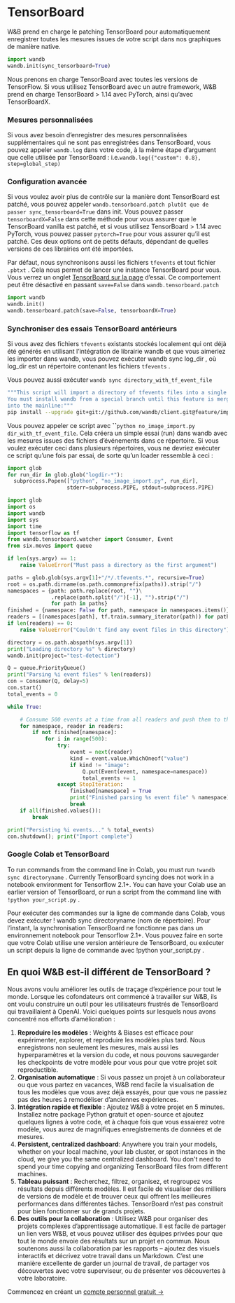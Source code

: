 # TensorBoard

W&B prend en charge le patching TensorBoard pour automatiquement enregistrer toutes les mesures issues de votre script dans nos graphiques de manière native.

```python
import wandb
wandb.init(sync_tensorboard=True)
```

Nous prenons en charge TensorBoard avec toutes les versions de TensorFlow. Si vous utilisez TensorBoard avec un autre framework, W&B prend en charge TensorBoard &gt; 1.14 avec PyTorch, ainsi qu’avec TensorBoardX.

### Mesures personnalisées

Si vous avez besoin d’enregistrer des mesures personnalisées supplémentaires qui ne sont pas enregistrées dans TensorBoard, vous pouvez appeler `wandb.log` dans votre code, à la même étape d’argument que celle utilisée par TensorBoard : i.e.`wandb.log({"custom": 0.8}, step=global_step)`

###  Configuration avancée

 Si vous voulez avoir plus de contrôle sur la manière dont TensorBoard est patché, vous pouvez appeler `wandb.tensorboard.patch plutôt que de passer sync_tensorboard=True` dans init. Vous pouvez passer `tensorboardX=False` dans cette méthode pour vous assurer que le TensorBoard vanilla est patché, et si vous utilisez TensorBoard &gt; 1.14 avec PyTorch, vous pouvez passer `pytorch=True` pour vous assurer qu’il est patché. Ces deux options ont de petits défauts, dépendant de quelles versions de ces librairies ont été importées.

 Par défaut, nous synchronisons aussi les fichiers `tfevents` et tout fichier `.pbtxt` . Cela nous permet de lancer une instance TensorBoard pour vous. Vous verrez un onglet [TensorBoard sur la page](https://wandb.ai/site/articles/hosted-tensorboard) d’essai. Ce comportement peut être désactivé en passant `save=False` dans `wandb.tensorboard.patch`

```python
import wandb
wandb.init()
wandb.tensorboard.patch(save=False, tensorboardX=True)
```

### Synchroniser des essais TensorBoard antérieurs

 Si vous avez des fichiers `tfevents` existants stockés localement qui ont déjà été générés en utilisant l’intégration de librairie wandb et que vous aimeriez les importer dans wandb, vous pouvez exécuter wandb sync log\_dir , où log\_dir est un répertoire contenant les fichiers `tfevents` .

Vous pouvez aussi exécuter `wandb sync directory_with_tf_event_file`

```bash
"""This script will import a directory of tfevents files into a single W&B run.
You must install wandb from a special branch until this feature is merged
into the mainline:""" 
pip install --upgrade git+git://github.com/wandb/client.git@feature/import#egg=wandb
```

Vous pouvez appeler ce script avec **``**`python no_image_import.py dir_with_tf_event_file`. Cela créera un simple essai \(run\) dans wandb avec les mesures issues des fichiers d’événements dans ce répertoire. Si vous voulez exécuter ceci dans plusieurs répertoires, vous ne devriez exécuter ce script qu’une fois par essai, de sorte qu’un loader ressemble à ceci :

```python
import glob
for run_dir in glob.glob("logdir-*"):
  subprocess.Popen(["python", "no_image_import.py", run_dir],
                   stderr=subprocess.PIPE, stdout=subprocess.PIPE)
```

```python
import glob
import os
import wandb
import sys
import time
import tensorflow as tf
from wandb.tensorboard.watcher import Consumer, Event
from six.moves import queue

if len(sys.argv) == 1:
    raise ValueError("Must pass a directory as the first argument")

paths = glob.glob(sys.argv[1]+"/*/.tfevents.*", recursive=True)
root = os.path.dirname(os.path.commonprefix(paths)).strip("/")
namespaces = {path: path.replace(root, "")\
              .replace(path.split("/")[-1], "").strip("/")
              for path in paths}
finished = {namespace: False for path, namespace in namespaces.items()}
readers = [(namespaces[path], tf.train.summary_iterator(path)) for path in paths] 
if len(readers) == 0: 
    raise ValueError("Couldn't find any event files in this directory")

directory = os.path.abspath(sys.argv[1])
print("Loading directory %s" % directory)
wandb.init(project="test-detection")

Q = queue.PriorityQueue()
print("Parsing %i event files" % len(readers))
con = Consumer(Q, delay=5)
con.start()
total_events = 0

while True:

    # Consume 500 events at a time from all readers and push them to the queue
    for namespace, reader in readers:
        if not finished[namespace]:
            for i in range(500):
                try:
                    event = next(reader)
                    kind = event.value.WhichOneof("value")
                    if kind != "image":
                        Q.put(Event(event, namespace=namespace))
                        total_events += 1
                except StopIteration:
                    finished[namespace] = True
                    print("Finished parsing %s event file" % namespace)
                    break
    if all(finished.values()):
        break

print("Persisting %i events..." % total_events)
con.shutdown(); print("Import complete")
```

### Google Colab et TensorBoard

To run commands from the command line in Colab, you must run `!wandb sync directoryname` . Currently TensorBoard syncing does not work in a notebook environment for Tensorflow 2.1+. You can have your Colab use an earlier version of TensorBoard, or run a script from the command line with `!python your_script.py` .

Pour exécuter des commandes sur la ligne de commande dans Colab, vous devez exécuter ! wandb sync directoryname \(nom de répertoire\). Pour l’instant, la synchronisation TensorBoard ne fonctionne pas dans un environnement notebook pour Tensorflow 2.1+. Vous pouvez faire en sorte que votre Colab utilise une version antérieure de TensorBoard, ou exécuter un script depuis la ligne de commande avec !python your\_script.py .

##  En quoi W&B est-il différent de TensorBoard ?

Nous avons voulu améliorer les outils de traçage d’expérience pour tout le monde. Lorsque les cofondateurs ont commencé à travailler sur W&B, ils ont voulu construire un outil pour les utilisateurs frustrés de TensorBoard qui travaillaient à OpenAI. Voici quelques points sur lesquels nous avons concentré nos efforts d’amélioration :

1. **Reproduire les modèles** : Weights & Biases est efficace pour expérimenter, explorer, et reproduire les modèles plus tard. Nous enregistrons non seulement les mesures, mais aussi les hyperparamètres et la version du code, et nous pouvons sauvegarder les checkpoints de votre modèle pour vous pour que votre projet soit reproductible.
2.  **Organisation automatique** : Si vous passez un projet à un collaborateur ou que vous partez en vacances, W&B rend facile la visualisation de tous les modèles que vous avez déjà essayés, pour que vous ne passiez pas des heures à remodéliser d’anciennes expériences.
3.  **Intégration rapide et flexible** : Ajoutez W&B à votre projet en 5 minutes. Installez notre package Python gratuit et open-source et ajoutez quelques lignes à votre code, et à chaque fois que vous essaierez votre modèle, vous aurez de magnifiques enregistrements de données et de mesures.
4. **Persistent, centralized dashboard**: Anywhere you train your models, whether on your local machine, your lab cluster, or spot instances in the cloud, we give you the same centralized dashboard. You don't need to spend your time copying and organizing TensorBoard files from different machines.
5.  **Tableau puissant** : Recherchez, filtrez, organisez, et regroupez vos résultats depuis différents modèles. Il est facile de visualiser des milliers de versions de modèle et de trouver ceux qui offrent les meilleures performances dans différentes tâches. TensorBoard n’est pas construit pour bien fonctionner sur de grands projets.
6. **Des outils pour la collaboration** : Utilisez W&B pour organiser des projets complexes d’apprentissage automatique. Il est facile de partager un lien vers W&B, et vous pouvez utiliser des équipes privées pour que tout le monde envoie des résultats sur un projet en commun. Nous soutenons aussi la collaboration par les rapports – ajoutez des visuels interactifs et décrivez votre travail dans un Markdown. C’est une manière excellente de garder un journal de travail, de partager vos découvertes avec votre superviseur, ou de présenter vos découvertes à votre laboratoire. 

Commencez en créant un [compte personnel gratuit →](http://app.wandb.ai/)

